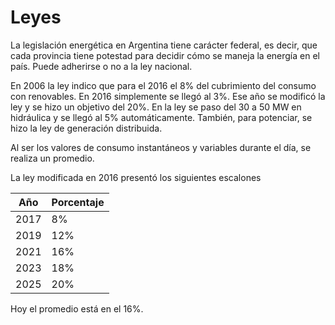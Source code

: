 # Leyes
La legislación energética en Argentina tiene carácter federal, es decir, que cada provincia tiene potestad para decidir cómo se maneja la energía en el país. Puede adherirse o no a la ley nacional.

En 2006 la ley indico que para el 2016 el 8% del cubrimiento del consumo con renovables. En 2016 simplemente se llegó al 3%. Ese año se modificó la ley y se hizo un objetivo del 20%. En la ley se paso del 30 a 50 MW en hidráulica y se llegó al 5% automáticamente. También, para potenciar, se hizo la ley de generación distribuida.

Al ser los valores de consumo instantáneos y variables durante el día, se realiza un promedio.

La ley modificada en 2016 presentó los siguientes escalones

| Año  | Porcentaje |
| ---- | ---------- |
| 2017 | 8%         |
| 2019 | 12%        |
| 2021 | 16%        |
| 2023 | 18%        |
| 2025 | 20%        |
Hoy el promedio está en el 16%.